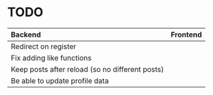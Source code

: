 # TODO

| Backend                                         | Frontend |
|:------------------------------------------------|:---------|
| Redirect on register                            |          |
| Fix adding like functions                       |          |
| Keep posts after reload (so no different posts) |          |
| Be able to update profile data                  |          |